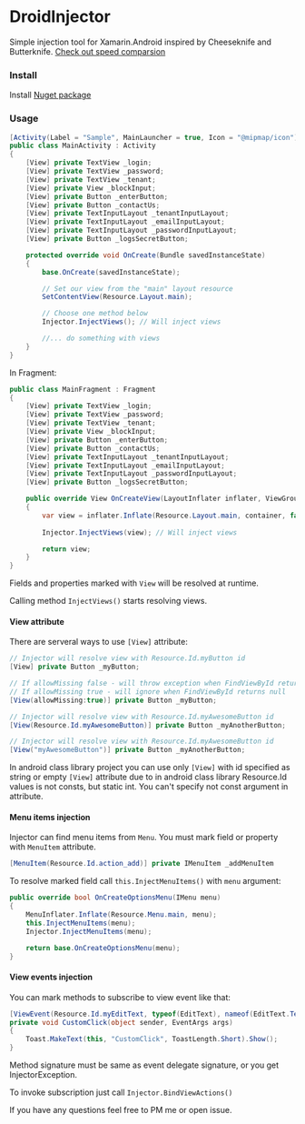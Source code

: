 # DroidInjector

Simple injection tool for Xamarin.Android inspired by Cheeseknife and Butterknife.
[Check out speed comparsion](https://github.com/MAX-POLKOVNIK/DroidInjector/wiki/View-injection-speed-benchmark)

### Install 

Install [Nuget package](https://www.nuget.org/packages/Polkovnik.DroidInjector.Fody/)

### Usage

```csharp
[Activity(Label = "Sample", MainLauncher = true, Icon = "@mipmap/icon")]
public class MainActivity : Activity
{
    [View] private TextView _login;
    [View] private TextView _password;
    [View] private TextView _tenant;
    [View] private View _blockInput;
    [View] private Button _enterButton;
    [View] private Button _contactUs;
    [View] private TextInputLayout _tenantInputLayout;
    [View] private TextInputLayout _emailInputLayout;
    [View] private TextInputLayout _passwordInputLayout;
    [View] private Button _logsSecretButton;

    protected override void OnCreate(Bundle savedInstanceState)
    {
        base.OnCreate(savedInstanceState);

        // Set our view from the "main" layout resource
        SetContentView(Resource.Layout.main);

        // Choose one method below
        Injector.InjectViews(); // Will inject views

        //... do something with views
    }
}
```

In Fragment:

```csharp
public class MainFragment : Fragment
{
    [View] private TextView _login;
    [View] private TextView _password;
    [View] private TextView _tenant;
    [View] private View _blockInput;
    [View] private Button _enterButton;
    [View] private Button _contactUs;
    [View] private TextInputLayout _tenantInputLayout;
    [View] private TextInputLayout _emailInputLayout;
    [View] private TextInputLayout _passwordInputLayout;
    [View] private Button _logsSecretButton;

    public override View OnCreateView(LayoutInflater inflater, ViewGroup container, Bundle savedInstanceState)
    {
        var view = inflater.Inflate(Resource.Layout.main, container, false);
        
        Injector.InjectViews(view); // Will inject views

        return view;
    }
}
```

Fields and properties marked with `View` will be resolved at runtime. 

Calling method `InjectViews()` starts resolving views.

#### View attribute
There are serveral ways to use `[View]` attribute:
```csharp
// Injector will resolve view with Resource.Id.myButton id
[View] private Button _myButton; 

// If allowMissing false - will throw exception when FindViewById returns null
// If allowMissing true - will ignore when FindViewById returns null
[View(allowMissing:true)] private Button _myButton; 

// Injector will resolve view with Resource.Id.myAwesomeButton id
[View(Resource.Id.myAwesomeButton)] private Button _myAnotherButton;

// Injector will resolve view with Resource.Id.myAwesomeButton id
[View("myAwesomeButton")] private Button _myAnotherButton;
```

In android class library project you can use only `[View]` with id specified as string or empty `[View]` attribute due to in android class library Resource.Id values is not consts, but static int. You can't specify not const argument in attribute.

#### Menu items injection

Injector can find menu items from `Menu`. You must mark field or property with `MenuItem` attribute. 
```csharp
[MenuItem(Resource.Id.action_add)] private IMenuItem _addMenuItem 
```

To resolve marked field call `this.InjectMenuItems()` with `menu` argument:
```csharp
public override bool OnCreateOptionsMenu(IMenu menu)
{
    MenuInflater.Inflate(Resource.Menu.main, menu);
    this.InjectMenuItems(menu);
    Injector.InjectMenuItems(menu);

    return base.OnCreateOptionsMenu(menu);
}
```

#### View events injection
You can mark methods to subscribe to view event like that:
```csharp
[ViewEvent(Resource.Id.myEditText, typeof(EditText), nameof(EditText.TextChanged))]
private void CustomClick(object sender, EventArgs args)
{
    Toast.MakeText(this, "CustomClick", ToastLength.Short).Show();
}
```

Method signature must be same as event delegate signature, or you get InjectorException. 

To invoke subscription just call `Injector.BindViewActions()`




If you have any questions feel free to PM me or open issue.
